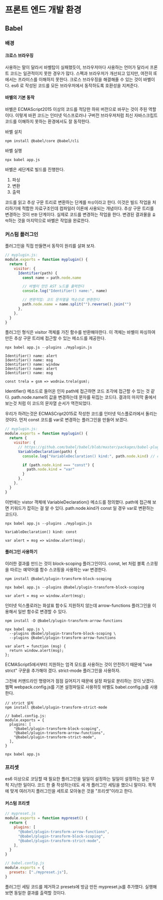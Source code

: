 # 프론트 엔드 개발 환경

## Babel

### 배경

#### 크로스 브라우징

사용하는 말이 달라서 바벨탑이 실패했듯이, 브라우저마다 사용하는 언어가 달라서 프론트 코드는 일관적이지 못한 경우가 많다.
스펙과 브라우저가 개선되고 있지만, 여전히 IE 에서는 프라미스를 이해하지 못한다.
크로스 브라우징을 해결해줄 수 있는 것이 바벨이다. es6 로 작성된 코드를 모든 브라우저에서 동작하도록 호환성을 지켜준다.

#### 바벨의 기본 동작

바벨은 ECMAScript2015 이상의 코드를 적당한 하위 버전으로 바꾸는 것이 주된 역할이다. 이렇게 바뀐 코드는 인터넷 익스프로러나 구버전 브라우져처럼 최신 자바스크립트 코드를 이해하지 못하는 환경에서도 잘 동작한다.

바벨 설치
```
npm install @babel/core @babel/cli
```

바벨 실행
```
npx babel app.js
```

바벨은 세단계로 빌드를 진행한다.

1. 파싱
2. 변환
3. 출력

코드를 읽고 추상 구문 트리로 변환하는 단계를 `파싱`이라고 한다.
이것은 빌드 작업을 처리하기에 적합한 자료구조인데 컴파일러 이론에 사용되는 개념이다.
추상 구문 트리를 변경하는 것이 `변환` 단계이다. 실제로 코드를 변경하는 작업을 한다.
변경된 결과물을 `출력`하는 것을 마지막으로 바벨은 작업을 완료한다.

### 커스텀 플러그인

플러그인을 직접 만들면서 동작이 원리를 살펴 보자.

```js
// myplugin.js:
module.exports = function myplugin() {
  return {
    visitor: {
      Identifier(path) {
        const name = path.node.name

        // 바벨이 만든 AST 노드를 출력한다
        console.log("Identifier() name:", name)

        // 변환작업: 코드 문자열을 역순으로 변환한다
        path.node.name = name.split("").reverse().join("")
      },
    },
  }
}
```

플러그인 형식은 visitor 객체를 가진 함수를 반환해야한다.
이 객체는 바벨이 파싱하여 만든 추상 구문 트리에 접근할 수 있는 메소드를 제공한다.

```
npx babel app.js --plugins ./myplugin.js

Identifier() name: alert
Identifier() name: msg
Identifier() name: window
Identifier() name: alert
Identifier() name: msg

const trela = gsm => wodniw.trela(gsm);
```

Identifier() 메소드로 들어온 인자 path에 접근하면 코드 조각에 접근할 수 있는 것 같다. path.node.name의 값을 변경하는데 문자를 뒤집는 코드다. 결과의 마지막 줄에서 보는것 처럼 이 코드의 문자열 순서가 역전되었다.

우리가 하려는것은 ECMASCript2015로 작성한 코드를 인터넷 익스플로러에서 돌리는 것이다. 먼저 const 코드를 var로 변경하는 플러그인을 만들어 보겠다.

```js
// myplugin.js:
module.exports = function myplugin() {
  return {
    visitor: {
      // https://github.com/babel/babel/blob/master/packages/babel-plugin-transform-block-scoping/src/index.js#L26
      VariableDeclaration(path) {
        console.log("VariableDeclaration() kind:", path.node.kind) // const

        if (path.node.kind === "const") {
          path.node.kind = "var"
        }
      },
    },
  }
}
```

이번에는 vistor 객체에 VariableDeclaration() 메소드를 정의했다. path에 접근해 보면 키워드가 잡히는 걸 알 수 있다. path.node.kind가 const 일 경우 var로 변환하는 코드다.

```
npx babel app.js --plugins ./myplugin.js

VariableDeclaration() kind: const

var alert = msg => window.alert(msg);
```

#### 플러그인 사용하기

이러한 결과를 만드는 것이 block-scoping 플러그인이다. const, let 처럼 블록 스코핑을 따르는 예약어를 함수 스코핑을 사용하는 var 변경한다.

```
npm install @babel/plugin-transform-block-scoping
```

```
npx babel app.js --plugins @babel/plugin-transform-block-scoping

var alert = msg => window.alert(msg);
```

인터넷 익스플로러는 화살표 함수도 지원하지 않는데 arrow-functions 플러그인을 이용해서 일반 함수로 변경할 수 있다.

```
npm install -D @babel/plugin-transform-arrow-functions

npx babel app.js \
  --plugins @babel/plugin-transform-block-scoping \
  --plugins @babel/plugin-transform-arrow-functions

var alert = function (msg) {
  return window.alert(msg);
};
```

ECMAScript5에서부터 지원하는 엄격 모드를 사용하는 것이 안전하기 때문에 "use strict" 구문을 추가해야 겠다. strict-mode 플러그인을 사용하자.

그전에 커맨드라인 명령어가 점점 길어지기 때문에 설정 파일로 분리하는 것이 낫겠다. 웹팩 webpack.config.js를 기본 설정파일로 사용하듯 바벨도 babel.config.js를 사용한다.

```
// strict 설치
npm install @babel/plugin-transform-strict-mode

// babel.config.js:
module.exports = {
  plugins: [
    "@babel/plugin-transform-block-scoping",
    "@babel/plugin-transform-arrow-functions",
    "@babel/plugin-transform-strict-mode",
  ],
}

npx babel app.js
```

### 프리셋

es6 이상으로 코딩할 때 필요한 플러그인을 일일이 설정하는 일일이 설정하는 일은 무척 지난한 일이다.
코드 한 줄 작성하는데도 세 개 플러그인 세팅을 했으니 말이다. 목적에 맞게 여러가지 플러그인을 세트로 모아놓은 것을 "프리셋"이라고 한다.

#### 커스텀 프리셋

```js
// mypreset.js
module.exports = function mypreset() {
  return {
    plugins: [
      "@babel/plugin-transform-arrow-functions",
      "@babel/plugin-transform-block-scoping",
      "@babel/plugin-transform-strict-mode",
    ],
  }
}

// babel.config.js
module.exports = {
  presets: ["./mypreset.js"],
}
```

플러그인 세팅 코드를 제거하고 presets에 방금 만든 mypreset.js를 추가했다. 실행해보면 동일한 결과를 출력할 것이다.